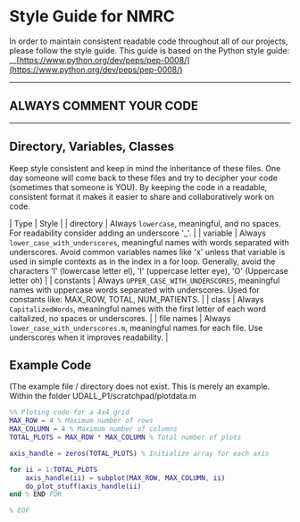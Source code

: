 # Style Guide for NMRC

In order to maintain consistent readable code throughout all of our projects, please follow the style guide.
This guide is based on the Python style guide: __[https://www.python.org/dev/peps/pep-0008/](https://www.python.org/dev/peps/pep-0008/)

___
## ALWAYS COMMENT YOUR CODE
___
## Directory, Variables, Classes

Keep style consistent and keep in mind the inheritance of these files. One day someone will come back to these files and try to decipher your code (sometimes that someone is YOU). By keeping the code in a readable, consistent format it makes it easier to share and collaboratively work on code.

| Type | Style |
| directory | Always `lowercase`, meaningful, and no spaces. For readability consider adding an underscore '_'. |
| variable | Always `lower_case_with_underscores`, meaningful names with words separated with underscores. Avoid common variables names like 'x' unless that variable is used in simple contexts as in the index in a for loop. Generally, avoid the characters 'l' (lowercase letter el), 'I' (uppercase letter eye), 'O' (Uppercase letter oh) |
| constants | Always `UPPER_CASE_WITH_UNDERSCORES`, meaningful names with uppercase words separated with underscores. Used for constants like: MAX_ROW, TOTAL, NUM_PATIENTS. |
| class | Always `CapitalizedWords`, meaningful names with the first letter of each word caitalized, no spaces or underscores. |
| file names | Always `lower_case_with_underscores.m`, meaningful names for each file. Use underscores when it improves readability. |

## Example Code

(The example file / directory does not exist. This is merely an example.
Within the folder UDALL_P1/scratchpad/plotdata.m

``` matlab
%% Ploting code for a 4x4 grid
MAX_ROW = 4 % Maximum number of rows
MAX_COLUMN = 4 % Maximum number of columns
TOTAL_PLOTS = MAX_ROW * MAX_COLUMN % Total number of plots 

axis_handle = zeros(TOTAL_PLOTS) % Initialize array for each axis

for ii = 1:TOTAL_PLOTS
	axis_handle(ii) = subplot(MAX_ROW, MAX_COLUMN, ii)
	do_plot_stuff(axis_handle(ii)
end % END FOR

% EOF

```